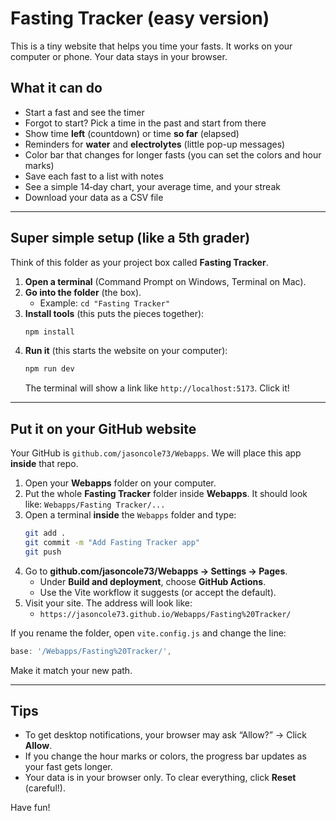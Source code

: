 # Fasting Tracker (easy version)

This is a tiny website that helps you time your fasts.
It works on your computer or phone. Your data stays in your browser.

## What it can do
- Start a fast and see the timer
- Forgot to start? Pick a time in the past and start from there
- Show time **left** (countdown) or time **so far** (elapsed)
- Reminders for **water** and **electrolytes** (little pop-up messages)
- Color bar that changes for longer fasts (you can set the colors and hour marks)
- Save each fast to a list with notes
- See a simple 14‑day chart, your average time, and your streak
- Download your data as a CSV file

---

## Super simple setup (like a 5th grader)
Think of this folder as your project box called **Fasting Tracker**.

1. **Open a terminal** (Command Prompt on Windows, Terminal on Mac).
2. **Go into the folder** (the box).
   - Example: `cd "Fasting Tracker"`
3. **Install tools** (this puts the pieces together):
   ```bash
   npm install
   ```
4. **Run it** (this starts the website on your computer):
   ```bash
   npm run dev
   ```
   The terminal will show a link like `http://localhost:5173`. Click it!

---

## Put it on your GitHub website
Your GitHub is `github.com/jasoncole73/Webapps`. We will place this app **inside** that repo.

1. Open your **Webapps** folder on your computer.
2. Put the whole **Fasting Tracker** folder inside **Webapps**.
   It should look like: `Webapps/Fasting Tracker/...`
3. Open a terminal **inside** the `Webapps` folder and type:
   ```bash
   git add .
   git commit -m "Add Fasting Tracker app"
   git push
   ```
4. Go to **github.com/jasoncole73/Webapps → Settings → Pages**.
   - Under **Build and deployment**, choose **GitHub Actions**.
   - Use the Vite workflow it suggests (or accept the default).
5. Visit your site. The address will look like:
   - `https://jasoncole73.github.io/Webapps/Fasting%20Tracker/`

If you rename the folder, open `vite.config.js` and change the line:
```js
base: '/Webapps/Fasting%20Tracker/',
```
Make it match your new path.

---

## Tips
- To get desktop notifications, your browser may ask “Allow?” → Click **Allow**.
- If you change the hour marks or colors, the progress bar updates as your fast gets longer.
- Your data is in your browser only. To clear everything, click **Reset** (careful!).

Have fun!
